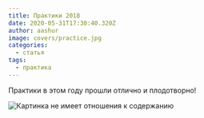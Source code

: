 ```yaml
---
title: Практики 2018
date: 2020-05-31T17:30:40.320Z
author: aashur
image: covers/practice.jpg
categories:
  - статья
tags:
  - практика
---
```

Практики в этом году прошли отлично и плодотворно!

![Картинка не имеет отношения к содержанию](/images/2.png "Картинка не имеет отношения к содержанию")